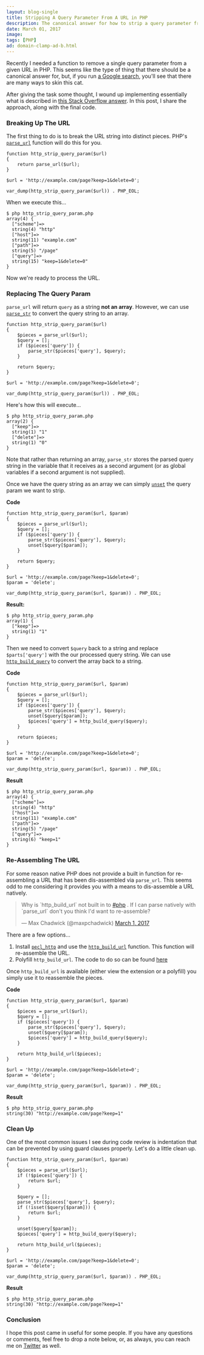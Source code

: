 ```yaml
---
layout: blog-single
title: Stripping A Query Parameter From A URL in PHP
description: The canonical answer for how to strip a query parameter from a URL in PHP
date: March 01, 2017
image: 
tags: [PHP]
ad: domain-clamp-ad-b.html
---
```


Recently I needed a function to remove a single query parameter from a given URL in PHP. This seems like the type of thing that there should be a canonical answer for, but, if you run [a Google search](https://www.google.com/search?q=stripping+query+parameter+from+url+in+php), you'll see that there are many ways to skin this cat.

After giving the task some thought, I wound up implementing essentially what is described in [this Stack Overflow answer](http://stackoverflow.com/questions/4937478/strip-off-url-parameter-with-php#answer-4937561). In this post, I share the approach, along with the final code.

<!-- excerpt_separator -->

### Breaking Up The URL

The first thing to do is to break the URL string into distinct pieces. PHP's [`parse_url`](http://php.net/parse_url) function will do this for you.

```php?start_inline=1
function http_strip_query_param($url)
{
    return parse_url($url);
}

$url = 'http://example.com/page?keep=1&delete=0';

var_dump(http_strip_query_param($url)) . PHP_EOL;
```

When we execute this...

```
$ php http_strip_query_param.php
array(4) {
  ["scheme"]=>
  string(4) "http"
  ["host"]=>
  string(11) "example.com"
  ["path"]=>
  string(5) "/page"
  ["query"]=>
  string(15) "keep=1&delete=0"
}
```

Now we're ready to process the URL.

### Replacing The Query Param

`parse_url` will return `query` as a string **not an array**. However, we can use [`parse_str`](http://php.net/manual/en/function.parse-str.php) to convert the query string to an array.

```php?start_inline=1
function http_strip_query_param($url)
{
    $pieces = parse_url($url);
    $query = [];
    if ($pieces['query']) {
        parse_str($pieces['query'], $query);
    }

    return $query;
}

$url = 'http://example.com/page?keep=1&delete=0';

var_dump(http_strip_query_param($url)) . PHP_EOL;
```

Here's how this will execute...

```
$ php http_strip_query_param.php
array(2) {
  ["keep"]=>
  string(1) "1"
  ["delete"]=>
  string(1) "0"
}
```

Note that rather than returning an array, `parse_str` stores the parsed query string in the variable that it receives as a second argument (or as global variables if a second argument is not supplied).

Once we have the query string as an array we can simply [`unset`](http://php.net/manual/en/function.unset.php) the query param we want to strip.

**Code**

```php?start_inline=1
function http_strip_query_param($url, $param)
{
    $pieces = parse_url($url);
    $query = [];
    if ($pieces['query']) {
        parse_str($pieces['query'], $query);
        unset($query[$param]);
    }

    return $query;
}

$url = 'http://example.com/page?keep=1&delete=0';
$param = 'delete';

var_dump(http_strip_query_param($url, $param)) . PHP_EOL;
```

**Result:**

```
$ php http_strip_query_param.php
array(1) {
  ["keep"]=>
  string(1) "1"
}
```

Then we need to convert `$query` back to a string  and replace `$parts['query']` with the our processed query string. We can use [`http_build_query`](http://php.net/manual/en/function.http-build-query.php) to convert the array back to a string.

**Code**

```php?start_inline=1
function http_strip_query_param($url, $param)
{
    $pieces = parse_url($url);
    $query = [];
    if ($pieces['query']) {
        parse_str($pieces['query'], $query);
        unset($query[$param]);
        $pieces['query'] = http_build_query($query);
    }

    return $pieces;
}

$url = 'http://example.com/page?keep=1&delete=0';
$param = 'delete';

var_dump(http_strip_query_param($url, $param)) . PHP_EOL;
```

**Result**

```
$ php http_strip_query_param.php
array(4) {
  ["scheme"]=>
  string(4) "http"
  ["host"]=>
  string(11) "example.com"
  ["path"]=>
  string(5) "/page"
  ["query"]=>
  string(6) "keep=1"
}
```

### Re-Assembling The URL

For some reason native PHP does not provide a built in function for re-assembling a URL that has been dis-assembled via `parse_url`. This seems odd to me considering it provides you with a means to dis-assemble a URL natively.

<blockquote class="twitter-tweet" data-lang="en"><p lang="en" dir="ltr">Why is `http_build_url` not built in to <a href="https://twitter.com/hashtag/php?src=hash">#php</a> . If I can parse natively with `parse_url` don&#39;t you think I&#39;d want to re-assemble?</p>&mdash; Max Chadwick (@maxpchadwick) <a href="https://twitter.com/maxpchadwick/status/837044864177041412">March 1, 2017</a></blockquote>
<script async src="//platform.twitter.com/widgets.js" charset="utf-8"></script>

There are a few options...

1. Install [`pecl_http`](https://mdref.m6w6.name/http) and use the [`http_build_url`](http://php.net/manual/fa/function.http-build-url.php) function. This function will re-assemble the URL.
2. Polyfill `http_build_url`. The code to do so can be found [here](http://stackoverflow.com/questions/7751679/php-http-build-url-and-pecl-install#answer-7753154)

Once `http_build_url` is available (either view the extension or a polyfill) you simply use it to reassemble the pieces.

**Code**

```php?start_inline=1
function http_strip_query_param($url, $param)
{
    $pieces = parse_url($url);
    $query = [];
    if ($pieces['query']) {
        parse_str($pieces['query'], $query);
        unset($query[$param]);
        $pieces['query'] = http_build_query($query);
    }

    return http_build_url($pieces);
}

$url = 'http://example.com/page?keep=1&delete=0';
$param = 'delete';

var_dump(http_strip_query_param($url, $param)) . PHP_EOL;
```

**Result**

```
$ php http_strip_query_param.php
string(30) "http://example.com/page?keep=1"
```

### Clean Up

One of the most common issues I see during code review is indentation that can be prevented by using guard clauses properly. Let's do a little clean up.

```php?start_inline=1
function http_strip_query_param($url, $param)
{
    $pieces = parse_url($url);
    if (!$pieces['query']) {
        return $url;
    }

    $query = [];
    parse_str($pieces['query'], $query);
    if (!isset($query[$param])) {
        return $url;
    }

    unset($query[$param]);
    $pieces['query'] = http_build_query($query);

    return http_build_url($pieces);
}

$url = 'http://example.com/page?keep=1&delete=0';
$param = 'delete';

var_dump(http_strip_query_param($url, $param)) . PHP_EOL;
```

**Result**

```
$ php http_strip_query_param.php
string(30) "http://example.com/page?keep=1"
```

### Conclusion

I hope this post came in useful for some people. If you have any questions or comments, feel free to drop a note below, or, as always, you can reach me on [Twitter](http://twitter.com/maxpchadwick) as well.
